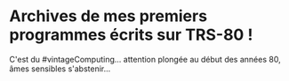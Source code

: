 # Archives de mes premiers programmes écrits sur TRS-80 !

C'est du #vintageComputing... attention plongée au début des années 80, âmes sensibles s'abstenir...
